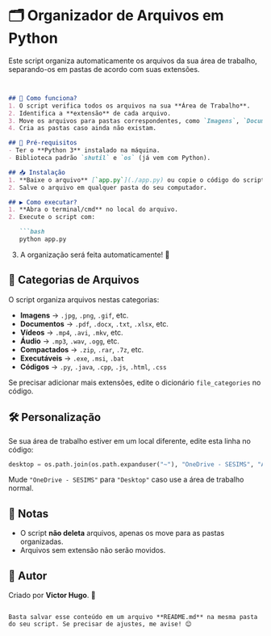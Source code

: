 # 🗂 Organizador de Arquivos em Python
Este script organiza automaticamente os arquivos da sua área de trabalho, separando-os em pastas de acordo com suas extensões.  
```markdown


## 🚀 Como funciona?
1. O script verifica todos os arquivos na sua **Área de Trabalho**.
2. Identifica a **extensão** de cada arquivo.
3. Move os arquivos para pastas correspondentes, como `Imagens`, `Documentos`, `Vídeos`, etc.
4. Cria as pastas caso ainda não existam.

## 📌 Pré-requisitos
- Ter o **Python 3** instalado na máquina.
- Biblioteca padrão `shutil` e `os` (já vem com Python).

## 📥 Instalação
1. **Baixe o arquivo** [`app.py`](./app.py) ou copie o código do script.
2. Salve o arquivo em qualquer pasta do seu computador.

## ▶ Como executar?
1. **Abra o terminal/cmd** no local do arquivo.
2. Execute o script com:

   ```bash
   python app.py
   ```

3. A organização será feita automaticamente! 🎉

## 📂 Categorias de Arquivos
O script organiza arquivos nestas categorias:
- **Imagens** → `.jpg`, `.png`, `.gif`, etc.
- **Documentos** → `.pdf`, `.docx`, `.txt`, `.xlsx`, etc.
- **Vídeos** → `.mp4`, `.avi`, `.mkv`, etc.
- **Áudio** → `.mp3`, `.wav`, `.ogg`, etc.
- **Compactados** → `.zip`, `.rar`, `.7z`, etc.
- **Executáveis** → `.exe`, `.msi`, `.bat`
- **Códigos** → `.py`, `.java`, `.cpp`, `.js`, `.html`, `.css`

Se precisar adicionar mais extensões, edite o dicionário `file_categories` no código.

## 🛠 Personalização
Se sua área de trabalho estiver em um local diferente, edite esta linha no código:
```python
desktop = os.path.join(os.path.expanduser("~"), "OneDrive - SESIMS", "Área de Trabalho")
```
Mude `"OneDrive - SESIMS"` para `"Desktop"` caso use a área de trabalho normal.

## 📝 Notas
- O script **não deleta** arquivos, apenas os move para as pastas organizadas.
- Arquivos sem extensão não serão movidos.

## 🤖 Autor
Criado por **Victor Hugo**. 🚀
```

Basta salvar esse conteúdo em um arquivo **README.md** na mesma pasta do seu script. Se precisar de ajustes, me avise! 😊
